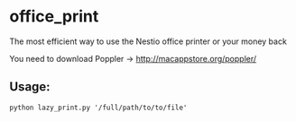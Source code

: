 # office_print
The most efficient way to use the Nestio office printer or your money back

You need to download Poppler -> http://macappstore.org/poppler/

## Usage:
`python lazy_print.py '/full/path/to/to/file'`
